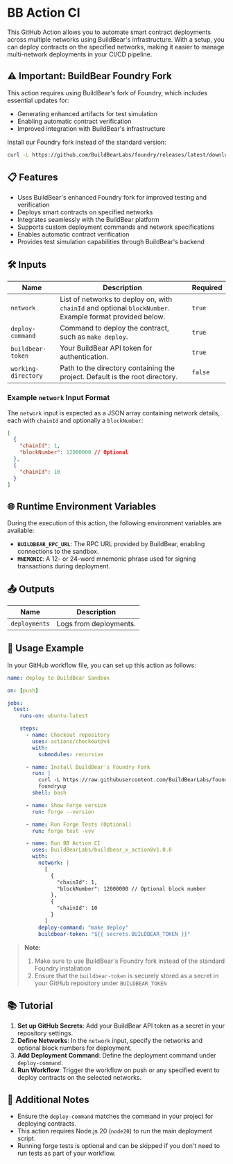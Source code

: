 # BB Action CI

This GitHub Action allows you to automate smart contract deployments across multiple networks using BuildBear's infrastructure. With a setup, you can deploy contracts on the specified networks, making it easier to manage multi-network deployments in your CI/CD pipeline.

## ⚠️ Important: BuildBear Foundry Fork

This action requires using BuildBear's fork of Foundry, which includes essential updates for:

- Generating enhanced artifacts for test simulation
- Enabling automatic contract verification
- Improved integration with BuildBear's infrastructure

Install our Foundry fork instead of the standard version:

```bash
curl -L https://github.com/BuildBearLabs/foundry/releases/latest/download/foundry_nightly_linux_amd64.tar.gz | tar xzf - -C ~/.foundry/bin/
```

## 📋 Features

- Uses BuildBear's enhanced Foundry fork for improved testing and verification
- Deploys smart contracts on specified networks
- Integrates seamlessly with the BuildBear platform
- Supports custom deployment commands and network specifications
- Enables automatic contract verification
- Provides test simulation capabilities through BuildBear's backend

## 🛠️ Inputs

| Name                | Description                                                                                              | Required |
| ------------------- | -------------------------------------------------------------------------------------------------------- | -------- |
| `network`           | List of networks to deploy on, with `chainId` and optional `blockNumber`. Example format provided below. | `true`   |
| `deploy-command`    | Command to deploy the contract, such as `make deploy`.                                                   | `true`   |
| `buildbear-token`   | Your BuildBear API token for authentication.                                                             | `true`   |
| `working-directory` | Path to the directory containing the project. Default is the root directory.                             | `false`  |

### Example `network` Input Format

The `network` input is expected as a JSON array containing network details, each with `chainId` and optionally a `blockNumber`:

```json
[
  {
    "chainId": 1,
    "blockNumber": 12000000 // Optional
  },
  {
    "chainId": 10
  }
]
```

## 🌐 Runtime Environment Variables

During the execution of this action, the following environment variables are available:

- **`BUILDBEAR_RPC_URL`**: The RPC URL provided by BuildBear, enabling connections to the sandbox.
- **`MNEMONIC`**: A 12- or 24-word mnemonic phrase used for signing transactions during deployment.

## 📤 Outputs

| Name          | Description            |
| ------------- | ---------------------- |
| `deployments` | Logs from deployments. |

## 🚀 Usage Example

In your GitHub workflow file, you can set up this action as follows:

```yaml
name: deploy to BuildBear Sandbox

on: [push]

jobs:
  test:
    runs-on: ubuntu-latest

    steps:
      - name: Checkout repository
        uses: actions/checkout@v4
        with:
          submodules: recursive

      - name: Install BuildBear's Foundry Fork
        run: |
          curl -L https://raw.githubusercontent.com/BuildBearLabs/foundry/master/foundryup/install | bash
          foundryup
        shell: bash

      - name: Show Forge version
        run: forge --version

      - name: Run Forge Tests (Optional)
        run: forge test -vvv

      - name: Run BB Action CI
        uses: BuildBearLabs/buildbear_x_action@v1.0.0
        with:
          network: |
            [
              {
                "chainId": 1,
                "blockNumber": 12000000 // Optional block number
              },
              {
                "chainId": 10
              }
            ]
          deploy-command: "make deploy"
          buildbear-token: "${{ secrets.BUILDBEAR_TOKEN }}"
```

> **Note:**
>
> 1. Make sure to use BuildBear's Foundry fork instead of the standard Foundry installation
> 2. Ensure that the `buildbear-token` is securely stored as a secret in your GitHub repository under `BUILDBEAR_TOKEN`

## 📚 Tutorial

1. **Set up GitHub Secrets**: Add your BuildBear API token as a secret in your repository settings.
2. **Define Networks**: In the `network` input, specify the networks and optional block numbers for deployment.
3. **Add Deployment Command**: Define the deployment command under `deploy-command`.
4. **Run Workflow**: Trigger the workflow on push or any specified event to deploy contracts on the selected networks.

## 📘 Additional Notes

- Ensure the `deploy-command` matches the command in your project for deploying contracts.
- This action requires Node.js 20 (`node20`) to run the main deployment script.
- Running forge tests is optional and can be skipped if you don't need to run tests as part of your workflow.
